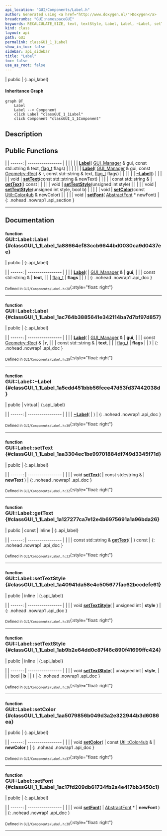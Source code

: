 ```yaml
---
api_location: "GUI/Components/Label.h"
author: Generated using <a href="http://www.doxygen.nl/">Doxygen</a>
breadcrumbs: "GUI:namespaceGUI"
keywords: RECALCULATE_SIZE, text, textStyle, Label, Label, ~Label, setText, getText, setTextStyle, setTextStyle, setColor, setFont, doDisplay, doLayout
kind: class
layout: api
path: GUI
permalink: classGUI_1_1Label
show_in_toc: false
sidebar: api_sidebar
title: "Label"
toc: false
use_as_root: false
---
```


| public |
{:.api_label}

#### Inheritance Graph

```mermaid
graph BT
	Label
	Label --> Component
	click Label "classGUI_1_1Label"
	click Component "classGUI_1_1Component"
```

## Description





## Public Functions

|
| ------: | ----------------- |
|  | |
|  | **[Label](#classGUI_1_1Label_1a88664ef83ccb6644bd0030ca9d0437ee)**( [GUI_Manager](classGUI_1_1GUI%5F%5FManager) & gui, const std::string & text,  [flag_t](classGUI_1_1Component#classGUI_1_1Component_1aa86a1fd78119640545900da0f8f620bd)  flags) |
|  | |
|  | **[Label](#classGUI_1_1Label_1ac764b3885641e342114ba7d7bf97d857)**( [GUI_Manager](classGUI_1_1GUI%5F%5FManager) & gui, const [Geometry::Rect](namespaceGeometry#namespaceGeometry_1acedeea2f6bddd99f077df6f73901a875) & r, const std::string & text,  [flag_t](classGUI_1_1Component#classGUI_1_1Component_1aa86a1fd78119640545900da0f8f620bd)  flags) |
|  | |
|  | **[~Label](#classGUI_1_1Label_1a5cdd451bbb56fcce47d53fd37442038d)**() |
|  | |
| void | **[setText](#classGUI_1_1Label_1aa3304ec1be99701884df749d3345f71d)**(const std::string & newText) |
|  | |
| const std::string & | **[getText](#classGUI_1_1Label_1a127277ca7e12e4b6975691a1a96bda26)**() const |
|  | |
| void | **[setTextStyle](#classGUI_1_1Label_1a40941da58e4c505677fac62bccdefe61)**(unsigned int style) |
|  | |
| void | **[setTextStyle](#classGUI_1_1Label_1ab9b2e64dd0c87f46c890f41699ffc424)**(unsigned int style, bool b) |
|  | |
| void | **[setColor](#classGUI_1_1Label_1aa5079856b049d3a2e322944b3d6086ea)**(const [Util::Color4ub](classUtil_1_1Color4ub) & newColor) |
|  | |
| void | **[setFont](#classGUI_1_1Label_1ac17fd209db61734fb2a4e417bb3450c1)**( [AbstractFont](classGUI_1_1AbstractFont) * newFont) |
{: .nohead .nowrap1 .api_section }


-------------------------------------------------------------------

## Documentation

### <small>function</small><br/> GUI::Label::Label {#classGUI_1_1Label_1a88664ef83ccb6644bd0030ca9d0437ee}

| public |
{:.api_label}

|
| ------: | ----------------- |
|  |
|  **[Label](#classGUI_1_1Label_1a88664ef83ccb6644bd0030ca9d0437ee)**( |  [GUI_Manager](classGUI_1_1GUI%5F%5FManager) & | **gui**, |
| | const std::string & | **text**, |
| |  [flag_t](classGUI_1_1Component#classGUI_1_1Component_1aa86a1fd78119640545900da0f8f620bd)  | **flags** |
|   ) |
{: .nohead .nowrap1 .api_doc }





<sub>Defined in `GUI/Components/Label.h:28`</sub>{:style="float: right"}

-------------------------------------------------------------------

### <small>function</small><br/> GUI::Label::Label {#classGUI_1_1Label_1ac764b3885641e342114ba7d7bf97d857}

| public |
{:.api_label}

|
| ------: | ----------------- |
|  |
|  **[Label](#classGUI_1_1Label_1ac764b3885641e342114ba7d7bf97d857)**( |  [GUI_Manager](classGUI_1_1GUI%5F%5FManager) & | **gui**, |
| | const [Geometry::Rect](namespaceGeometry#namespaceGeometry_1acedeea2f6bddd99f077df6f73901a875) & | **r**, |
| | const std::string & | **text**, |
| |  [flag_t](classGUI_1_1Component#classGUI_1_1Component_1aa86a1fd78119640545900da0f8f620bd)  | **flags** |
|   ) |
{: .nohead .nowrap1 .api_doc }





<sub>Defined in `GUI/Components/Label.h:29`</sub>{:style="float: right"}

-------------------------------------------------------------------

### <small>function</small><br/> GUI::Label::~Label {#classGUI_1_1Label_1a5cdd451bbb56fcce47d53fd37442038d}

| public | virtual |
{:.api_label}

|
| ------: | ----------------- |
|  |
|  **[~Label](#classGUI_1_1Label_1a5cdd451bbb56fcce47d53fd37442038d)**( |  ) |
{: .nohead .nowrap1 .api_doc }





<sub>Defined in `GUI/Components/Label.h:30`</sub>{:style="float: right"}

-------------------------------------------------------------------

### <small>function</small><br/> GUI::Label::setText {#classGUI_1_1Label_1aa3304ec1be99701884df749d3345f71d}

| public |
{:.api_label}

|
| ------: | ----------------- |
|  |
| void **[setText](#classGUI_1_1Label_1aa3304ec1be99701884df749d3345f71d)**( | const std::string & | **newText** ) |
{: .nohead .nowrap1 .api_doc }





<sub>Defined in `GUI/Components/Label.h:32`</sub>{:style="float: right"}

-------------------------------------------------------------------

### <small>function</small><br/> GUI::Label::getText {#classGUI_1_1Label_1a127277ca7e12e4b6975691a1a96bda26}

| public | const | inline |
{:.api_label}

|
| ------: | ----------------- |
|  |
| const std::string & **[getText](#classGUI_1_1Label_1a127277ca7e12e4b6975691a1a96bda26)**( |  ) const |
{: .nohead .nowrap1 .api_doc }





<sub>Defined in `GUI/Components/Label.h:33`</sub>{:style="float: right"}

-------------------------------------------------------------------

### <small>function</small><br/> GUI::Label::setTextStyle {#classGUI_1_1Label_1a40941da58e4c505677fac62bccdefe61}

| public | inline |
{:.api_label}

|
| ------: | ----------------- |
|  |
| void **[setTextStyle](#classGUI_1_1Label_1a40941da58e4c505677fac62bccdefe61)**( | unsigned int | **style** ) |
{: .nohead .nowrap1 .api_doc }





<sub>Defined in `GUI/Components/Label.h:35`</sub>{:style="float: right"}

-------------------------------------------------------------------

### <small>function</small><br/> GUI::Label::setTextStyle {#classGUI_1_1Label_1ab9b2e64dd0c87f46c890f41699ffc424}

| public | inline |
{:.api_label}

|
| ------: | ----------------- |
|  |
| void **[setTextStyle](#classGUI_1_1Label_1ab9b2e64dd0c87f46c890f41699ffc424)**( | unsigned int | **style**, |
| | bool | **b** |
|   ) |
{: .nohead .nowrap1 .api_doc }





<sub>Defined in `GUI/Components/Label.h:36`</sub>{:style="float: right"}

-------------------------------------------------------------------

### <small>function</small><br/> GUI::Label::setColor {#classGUI_1_1Label_1aa5079856b049d3a2e322944b3d6086ea}

| public |
{:.api_label}

|
| ------: | ----------------- |
|  |
| void **[setColor](#classGUI_1_1Label_1aa5079856b049d3a2e322944b3d6086ea)**( | const [Util::Color4ub](classUtil_1_1Color4ub) & | **newColor** ) |
{: .nohead .nowrap1 .api_doc }





<sub>Defined in `GUI/Components/Label.h:37`</sub>{:style="float: right"}

-------------------------------------------------------------------

### <small>function</small><br/> GUI::Label::setFont {#classGUI_1_1Label_1ac17fd209db61734fb2a4e417bb3450c1}

| public |
{:.api_label}

|
| ------: | ----------------- |
|  |
| void **[setFont](#classGUI_1_1Label_1ac17fd209db61734fb2a4e417bb3450c1)**( |  [AbstractFont](classGUI_1_1AbstractFont) * | **newFont** ) |
{: .nohead .nowrap1 .api_doc }





<sub>Defined in `GUI/Components/Label.h:38`</sub>{:style="float: right"}

-------------------------------------------------------------------

